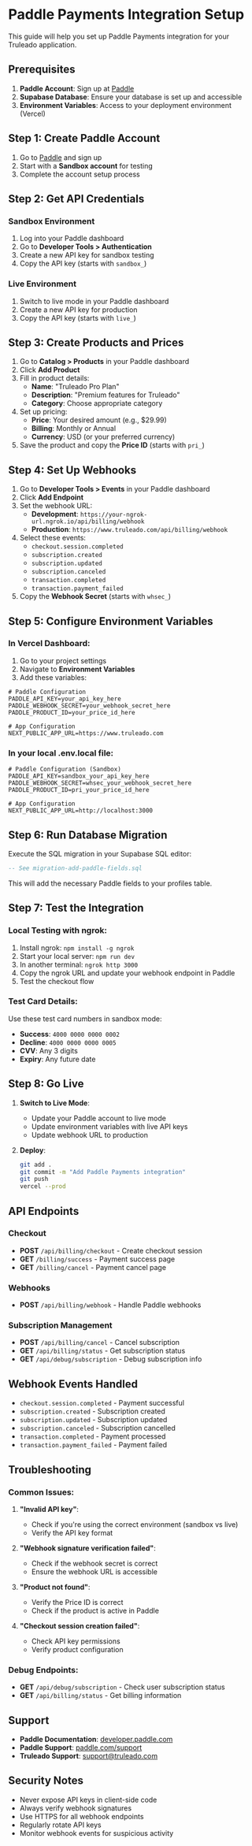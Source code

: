 # Paddle Payments Integration Setup

This guide will help you set up Paddle Payments integration for your Truleado application.

## Prerequisites

1. **Paddle Account**: Sign up at [Paddle](https://www.paddle.com/)
2. **Supabase Database**: Ensure your database is set up and accessible
3. **Environment Variables**: Access to your deployment environment (Vercel)

## Step 1: Create Paddle Account

1. Go to [Paddle](https://www.paddle.com/) and sign up
2. Start with a **Sandbox account** for testing
3. Complete the account setup process

## Step 2: Get API Credentials

### Sandbox Environment
1. Log into your Paddle dashboard
2. Go to **Developer Tools > Authentication**
3. Create a new API key for sandbox testing
4. Copy the API key (starts with `sandbox_`)

### Live Environment
1. Switch to live mode in your Paddle dashboard
2. Create a new API key for production
3. Copy the API key (starts with `live_`)

## Step 3: Create Products and Prices

1. Go to **Catalog > Products** in your Paddle dashboard
2. Click **Add Product**
3. Fill in product details:
   - **Name**: "Truleado Pro Plan"
   - **Description**: "Premium features for Truleado"
   - **Category**: Choose appropriate category
4. Set up pricing:
   - **Price**: Your desired amount (e.g., $29.99)
   - **Billing**: Monthly or Annual
   - **Currency**: USD (or your preferred currency)
5. Save the product and copy the **Price ID** (starts with `pri_`)

## Step 4: Set Up Webhooks

1. Go to **Developer Tools > Events** in your Paddle dashboard
2. Click **Add Endpoint**
3. Set the webhook URL:
   - **Development**: `https://your-ngrok-url.ngrok.io/api/billing/webhook`
   - **Production**: `https://www.truleado.com/api/billing/webhook`
4. Select these events:
   - `checkout.session.completed`
   - `subscription.created`
   - `subscription.updated`
   - `subscription.canceled`
   - `transaction.completed`
   - `transaction.payment_failed`
5. Copy the **Webhook Secret** (starts with `whsec_`)

## Step 5: Configure Environment Variables

### In Vercel Dashboard:
1. Go to your project settings
2. Navigate to **Environment Variables**
3. Add these variables:

```env
# Paddle Configuration
PADDLE_API_KEY=your_api_key_here
PADDLE_WEBHOOK_SECRET=your_webhook_secret_here
PADDLE_PRODUCT_ID=your_price_id_here

# App Configuration
NEXT_PUBLIC_APP_URL=https://www.truleado.com
```

### In your local .env.local file:
```env
# Paddle Configuration (Sandbox)
PADDLE_API_KEY=sandbox_your_api_key_here
PADDLE_WEBHOOK_SECRET=whsec_your_webhook_secret_here
PADDLE_PRODUCT_ID=pri_your_price_id_here

# App Configuration
NEXT_PUBLIC_APP_URL=http://localhost:3000
```

## Step 6: Run Database Migration

Execute the SQL migration in your Supabase SQL editor:

```sql
-- See migration-add-paddle-fields.sql
```

This will add the necessary Paddle fields to your profiles table.

## Step 7: Test the Integration

### Local Testing with ngrok:
1. Install ngrok: `npm install -g ngrok`
2. Start your local server: `npm run dev`
3. In another terminal: `ngrok http 3000`
4. Copy the ngrok URL and update your webhook endpoint in Paddle
5. Test the checkout flow

### Test Card Details:
Use these test card numbers in sandbox mode:
- **Success**: `4000 0000 0000 0002`
- **Decline**: `4000 0000 0000 0005`
- **CVV**: Any 3 digits
- **Expiry**: Any future date

## Step 8: Go Live

1. **Switch to Live Mode**:
   - Update your Paddle account to live mode
   - Update environment variables with live API keys
   - Update webhook URL to production

2. **Deploy**:
   ```bash
   git add .
   git commit -m "Add Paddle Payments integration"
   git push
   vercel --prod
   ```

## API Endpoints

### Checkout
- **POST** `/api/billing/checkout` - Create checkout session
- **GET** `/billing/success` - Payment success page
- **GET** `/billing/cancel` - Payment cancel page

### Webhooks
- **POST** `/api/billing/webhook` - Handle Paddle webhooks

### Subscription Management
- **POST** `/api/billing/cancel` - Cancel subscription
- **GET** `/api/billing/status` - Get subscription status
- **GET** `/api/debug/subscription` - Debug subscription info

## Webhook Events Handled

- `checkout.session.completed` - Payment successful
- `subscription.created` - Subscription created
- `subscription.updated` - Subscription updated
- `subscription.canceled` - Subscription cancelled
- `transaction.completed` - Payment processed
- `transaction.payment_failed` - Payment failed

## Troubleshooting

### Common Issues:

1. **"Invalid API key"**:
   - Check if you're using the correct environment (sandbox vs live)
   - Verify the API key format

2. **"Webhook signature verification failed"**:
   - Check if the webhook secret is correct
   - Ensure the webhook URL is accessible

3. **"Product not found"**:
   - Verify the Price ID is correct
   - Check if the product is active in Paddle

4. **"Checkout session creation failed"**:
   - Check API key permissions
   - Verify product configuration

### Debug Endpoints:

- **GET** `/api/debug/subscription` - Check user subscription status
- **GET** `/api/billing/status` - Get billing information

## Support

- **Paddle Documentation**: [developer.paddle.com](https://developer.paddle.com/)
- **Paddle Support**: [paddle.com/support](https://paddle.com/support)
- **Truleado Support**: support@truleado.com

## Security Notes

- Never expose API keys in client-side code
- Always verify webhook signatures
- Use HTTPS for all webhook endpoints
- Regularly rotate API keys
- Monitor webhook events for suspicious activity
